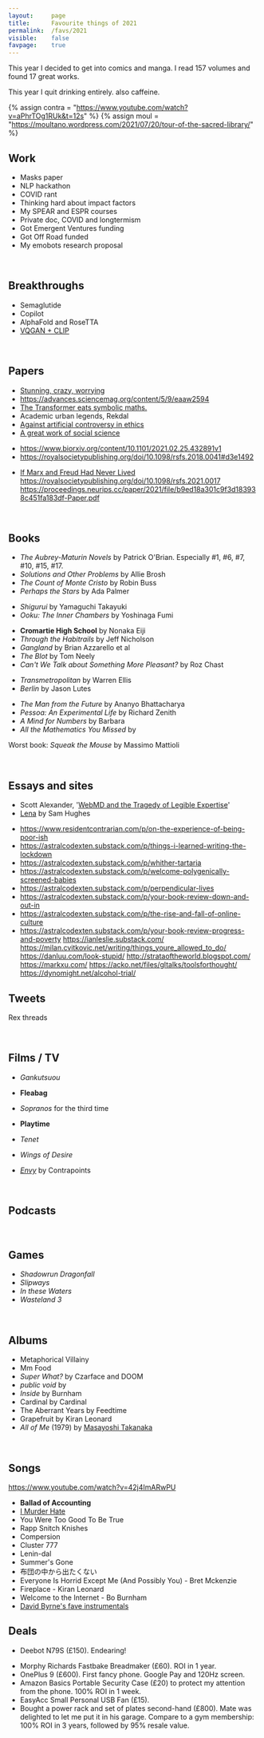 ```yaml
---
layout:     page
title:      Favourite things of 2021
permalink:  /favs/2021
visible:    false
favpage:	true
---
```


This year I decided to get into comics and manga. I read 157 volumes and found 17 great works.

This year I quit drinking entirely. also caffeine.


{%	assign contra = "https://www.youtube.com/watch?v=aPhrTOg1RUk&t=12s"	%}
{%	assign moul = "https://moultano.wordpress.com/2021/07/20/tour-of-the-sacred-library/"		%}


## Work

* Masks paper
* NLP hackathon
* COVID rant
* Thinking hard about impact factors
* My SPEAR and ESPR courses
* Private doc, COVID and longtermism
* Got Emergent Ventures funding
* Got Off Road funded
* My emobots research proposal

<br>

## Breakthroughs

* Semaglutide
* Copilot
* AlphaFold and RoseTTA
* <a href="{{moul}}">VQGAN + CLIP</a>

<br>

## Papers

* [Stunning, crazy, worrying](https://evjang.com/2021/10/23/generalization.html)
* https://advances.sciencemag.org/content/5/9/eaaw2594
* [The Transformer eats symbolic maths.](https://arxiv.org/pdf/1912.01412.pdf)
* Academic urban legends, Rekdal
* [Against artificial controversy in ethics](https://www.cambridge.org/core/journals/utilitas/article/what-should-we-agree-on-about-the-repugnant-conclusion/EB52C686BAFEF490CE37043A0A3DD075)
* [A great work of social science](https://www.poverty-action.org/sites/default/files/publications/Mask_RCT____Symptomatic_Seropositivity_083121.pdf)
- https://www.biorxiv.org/content/10.1101/2021.02.25.432891v1
- https://royalsocietypublishing.org/doi/10.1098/rsfs.2018.0041#d3e1492
* [If Marx and Freud Had Never Lived](https://books.openedition.org/pucl/1807?lang=en)
https://royalsocietypublishing.org/doi/10.1098/rsfs.2021.0017
https://proceedings.neurips.cc/paper/2021/file/b9ed18a301c9f3d183938c451fa183df-Paper.pdf

<br>

## Books

* _*The Aubrey-Maturin Novels*_ by Patrick O'Brian. Especially #1, #6, #7, #10, #15, #17.
* _Solutions and Other Problems_ by Allie Brosh
* _The Count of Monte Cristo_ by Robin Buss
* _Perhaps the Stars_ by Ada Palmer
<!-- * _Annihilation_ by VanderMeer. -->
<!-- * _20th Century Boys_ by Urasawa Naoki -->

* _Shigurui_ by Yamaguchi Takayuki 
* _Ooku: The Inner Chambers_ by Yoshinaga Fumi
<!-- * _Yotsuba&!_ by Azuma Kiyohiko -->
* **Cromartie High School** by Nonaka Eiji 
* _Through the Habitrails_ by Jeff Nicholson
* _Gangland_ by Brian Azzarello et al
* _The Blot_ by Tom Neely
* _Can't We Talk about Something More Pleasant?_ by Roz Chast
<!-- * _Duncan the Wonder Dog_ by Adam Hines -->
* _Transmetropolitan_ by Warren Ellis
* _Berlin_ by Jason Lutes
<!-- * _Seed of Destruction_ by Mike Mignola -->

* _The Man from the Future_ by Ananyo Bhattacharya
* _Pessoa: An Experimental Life_ by Richard Zenith
* _A Mind for Numbers_ by Barbara
* _All the Mathematics You Missed_ by 
<!-- * _The Rise of Theodore Roosevelt_ by Morris -->



Worst book: _Squeak the Mouse_ by Massimo Mattioli 

<br>


## Essays and sites

* Scott Alexander, '[WebMD and the Tragedy of Legible Expertise](https://astralcodexten.substack.com/p/webmd-and-the-tragedy-of-legible)'
* [Lena](https://qntm.org/mmacevedo_ru) by Sam Hughes
- https://www.residentcontrarian.com/p/on-the-experience-of-being-poor-ish
- https://astralcodexten.substack.com/p/things-i-learned-writing-the-lockdown
- https://astralcodexten.substack.com/p/whither-tartaria
- https://astralcodexten.substack.com/p/welcome-polygenically-screened-babies
- https://astralcodexten.substack.com/p/perpendicular-lives
- https://astralcodexten.substack.com/p/your-book-review-down-and-out-in
- https://astralcodexten.substack.com/p/the-rise-and-fall-of-online-culture
- https://astralcodexten.substack.com/p/your-book-review-progress-and-poverty
https://ianleslie.substack.com/
https://milan.cvitkovic.net/writing/things_youre_allowed_to_do/
https://danluu.com/look-stupid/
http://strataoftheworld.blogspot.com/
https://markxu.com/
https://acko.net/files/gltalks/toolsforthought/
https://dynomight.net/alcohol-trial/

## Tweets

Rex threads

<br>

## Films / TV

* _Gankutsuou_
* **Fleabag**
* _Sopranos_ for the third time

* **Playtime**
* _Tenet_
* _Wings of Desire_

* <i><a href="{{contra}}">Envy</a></i> by Contrapoints

<br>

## Podcasts



<br>

## Games

* _Shadowrun Dragonfall_
* _Slipways_
* _In these Waters_
* _Wasteland 3_

<br>

## Albums

* Metaphorical Villainy
* Mm Food
* _Super What?_ by Czarface and DOOM
* _public void_ by 
* _Inside_ by Burnham
* Cardinal by Cardinal
* The Aberrant Years by Feedtime
* Grapefruit by Kiran Leonard
* _All of Me_ (1979) by [Masayoshi Takanaka](https://www.youtube.com/watch?v=BNig6xG36i4)

<br>

## Songs

https://www.youtube.com/watch?v=42j4ImARwPU
* **Ballad of Accounting**
* [I Murder Hate](https://www.youtube.com/watch?v=7_uE-X-XT1c)
* You Were Too Good To Be True
* Rapp Snitch Knishes
* Compersion
* Cluster 777
* Lenin-dal
* Summer's Gone
* 布団の中から出たくない
* Everyone Is Horrid Except Me (And Possibly You) - Bret Mckenzie
* Fireplace - Kiran Leonard
* Welcome to the Internet - Bo Burnham
* [David Byrne's fave instrumentals](https://open.spotify.com/playlist/0wnE57I7WtecJpKXznJpcY)


## Deals

* Deebot N79S (£150). Endearing!
<!-- dex -->
<!-- Instant Pot -->
<!-- 4K monitor LG UHD 27UL650 (£280) -->
<!-- Tefal Day By Day Frying Pan (£20) -->
* Morphy Richards Fastbake Breadmaker (£60). ROI in 1 year.
* OnePlus 9 (£600). First fancy phone. Google Pay and 120Hz screen. 
* Amazon Basics Portable Security Case (£20) to protect my attention from the phone. 100% ROI in 1 week.
* EasyAcc Small Personal USB Fan (£15).
* Bought a power rack and set of plates second-hand (£800). Mate was delighted to let me put it in his garage. Compare to a gym membership: 100% ROI in 3 years, followed by 95% resale value.
<!-- lifting shoe adidas Powerlift 4 (£75) -->